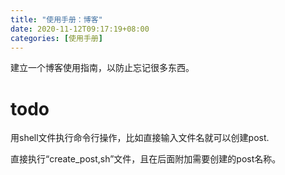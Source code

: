 ```yaml
---
title: "使用手册：博客"
date: 2020-11-12T09:17:19+08:00
categories: [使用手册]
---
```


建立一个博客使用指南，以防止忘记很多东西。

# todo
用shell文件执行命令行操作，比如直接输入文件名就可以创建post.

直接执行“create_post,sh”文件，且在后面附加需要创建的post名称。
